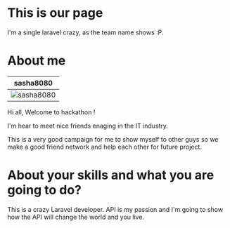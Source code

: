 This is our page
================

I'm a single laravel crazy, as the team name shows :P.


About me
===========================

| sasha8080 |
|--- |
| ![sasha8080]()|


Hi all, Welcome to hackathon !

I'm hear to meet nice friends enaging in the IT industry.

This is a very good campaign for me to show myself to other guys so we make a good friend network and help each other for future project.



About your skills and what you are going to do?
=======

This is a crazy Laravel developer.
API is my passion and I'm going to show how the API will change the world and you live.

